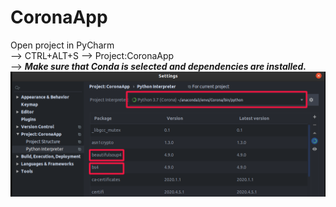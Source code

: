 # CoronaApp
Open project in PyCharm<br>
--> CTRL+ALT+S --> Project:CoronaApp<br>
--> <b><i>Make sure that Conda is selected and dependencies are installed.<i/><b/><br>
![python interpreter](outputs/int.png)
